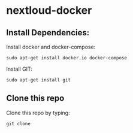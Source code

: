 # nextloud-docker

## Install Dependencies:

Install docker and docker-compose:

`sudo apt-get install docker.io docker-compose`

Install GIT:

`sudo apt-get install git`

## Clone this repo

Clone this repo by typing:

`git clone `
